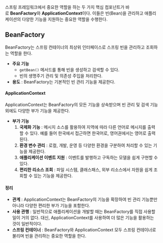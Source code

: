 스프링 프레임워크에서 중요한 역할을 하는 두 가지 핵심 컴포넌트가 바로 **BeanFactory**와 **ApplicationContext**이다. 이들은 빈(Bean)을 관리하고 애플리케이션의 다양한 기능을 지원하는 중요한 역할을 수행한다. 
## BeanFactory
BeanFactory는 스프링 컨테이너의 최상위 인터페이스로 스프링 빈을 관리하고 조회하는 역할을 한다.
- **주요 기능**
    - `getBean()` 메서드를 통해 빈을 생성하고 검색할 수 있다.
    - 빈의 생명주기 관리 및 의존성 주입을 처리한다.
- **용도** : BeanFactory는 기본적인 빈 관리 기능을 제공한다.

#### ApplicationContext
ApplicationContext는 BeanFactory의 모든 기능을 상속받으며 빈 관리 및 검색 기능 외에도 다양한 부가 기능을 제공한다.
- **부가 기능**
    1. **국제화 기능** : 메시지 소스를 활용하여 지역에 따라 다른 언어로 메시지를 출력할 수 있다. 예를 들어 한국에서 접근하면 한국어로, 영어권에서는 영어로 출력된다.
    2. **환경 변수 관리** : 로컬, 개발, 운영 등 다양한 환경을 구분하여 처리할 수 있는 기능을 제공한다.
    3. **애플리케이션 이벤트 지원** : 이벤트를 발행하고 구독하는 모델을 쉽게 구현할 수 있다. 
    4. **편리한 리소스 조회** : 파일 시스템, 클래스패스, 외부 리소스에서 자원을 쉽게 조회할 수 있는 기능을 제공한다.

#### 정리
- **관계** : ApplicationContext는 BeanFactory의 기능을 확장하여 빈 관리 기능뿐만 아니라 다양한 편리한 부가 기능을 포함한다.
- **사용 관행** : 일반적으로 애플리케이션을 개발할 때는 BeanFactory를 직접 사용할 일이 거의 없다. 대신, ApplicationContext를 사용하여 더 많은 기능을 활용하는 것이 일반적이다.
- **스프링 컨테이너** : BeanFactory와 ApplicationContext 모두 스프링 컨테이너로 불리며 빈을 관리하는 중요한 역할을 한다.
